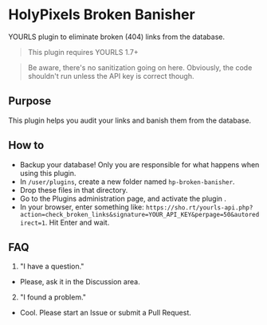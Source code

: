 # HolyPixels Broken Banisher
YOURLS plugin to eliminate broken (404) links from the database.

> This plugin requires YOURLS 1.7+

> Be aware, there's no sanitization going on here. Obviously, the code shouldn't run unless the API key is correct though. 

## Purpose

This plugin helps you audit your links and banish them from the database.


## How to

* Backup your database! Only you are responsible for what happens when using this plugin.
* In `/user/plugins`, create a new folder named `hp-broken-banisher`.
* Drop these files in that directory.
* Go to the Plugins administration page, and activate the plugin .
* In your browser, enter something like: `https://sho.rt/yourls-api.php?action=check_broken_links&signature=YOUR_API_KEY&perpage=50&autoredirect=1`. Hit Enter and wait.


## FAQ

1. "I have a question."
* Please, ask it in the Discussion area.

2. "I found a problem."
* Cool. Please start an Issue or submit a Pull Request.
